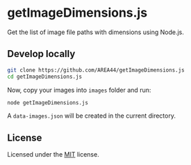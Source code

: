 # getImageDimensions.js

Get the list of image file paths with dimensions using Node.js.

## Develop locally

```sh
git clone https://github.com/AREA44/getImageDimensions.js
cd getImageDimensions.js
```

Now, copy your images into `images` folder and run:

```sh
node getImageDimensions.js
```

A `data-images.json` will be created in the current directory.

## License

Licensed under the [MIT](./LICENSE) license.
